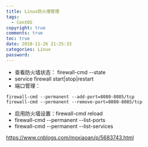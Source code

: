 ```yaml
---
title: Linux防火墙管理
tags:
  - CentOS
copyright: true
comments: true
toc: true
date: 2018-11-26 21:25:33
categories: Linux
password:
---
```


* 查看防火墙状态： firewall-cmd --state
* service firewall start|stop|restart
* 端口管理：
~~~
firewall-cmd --permanent --add-port=8080-8085/tcp
firewall-cmd --permanent --remove-port=8080-8085/tcp
~~~
* 启用防火墙设置：firewall-cmd reload
* firewall-cmd --permanent --list-ports
* firewall-cmd --permanent --list-services

https://www.cnblogs.com/moxiaoan/p/5683743.html